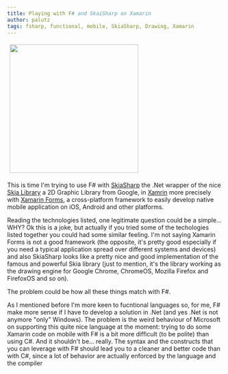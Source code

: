 ```yaml
---
title: Playing with F# and SkaiSharp on Xamarin
author: palutz
tags: fsharp, functional, mobile, SkiaSharp, Drawing, Xamarin
---
```


<img src="https://palutz.github.io/images/skia-logo.png" style="margin: 6px;" width=300 />

This is time I'm trying to use F# with [SkiaSharp](https://github.com/mono/SkiaSharp) the .Net wrapper of the nice [Skia Library](https://skia.org/) a 2D Graphic Library from Google, in [Xamrin](https://xamarin.com) more precisely with [Xamarin Forms](https://developer.xamarin.com/guides/xamarin-forms), a cross-platform framework to easily develop native mobile application on iOS, Android and other platforms.

Reading the technologies listed, one legitimate question could be a simple... WHY?
Ok this is a joke, but actually if you tried some of the techologies listed together you could had some similar feeling.
I'm not saying Xamarin Forms is not a good framework (the opposite, it's pretty good especially if you need a typical application spread over different systems and devices) and also SkiaSharp looks like a pretty nice and good implementation of the famous and powerful Skia library (just to mention, it's the library working as the drawing engine for Google Chrome, ChromeOS, Mozilla Firefox and FirefoxOS and so on). 

The problem could be how all these things match with F#.

As I mentioned before I'm more keen to fucntional languages so, for me, F# make more sense if I have to develop a solution in .Net (and yes .Net is not anymore "only" Windows). The problem is the weird behaviour of Microsoft on supporting this quite nice language at the moment: trying to do some Xamarin code on mobile with F# is a bit more difficult (to be polite) than using C#. And it shouldn't be... really. The syntax and the constructs that you can leverage with F# should lead you to a cleaner and better code than with C#, since a lot of behavior are actually enforced by the language and the compiler
